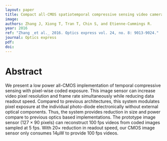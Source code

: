 ```yaml
---
layout: paper
title: Compact all-CMOS spatiotemporal compressive sensing video camera with pixel-wise coded exposure
image:
authors: Zhang J, Xiong T, Tran T, Chin S, and Etienne-Cummings R.
year: 2016
ref: "Zhang _et al._ 2016. Optics express vol. 24, no. 8: 9013-9024."
journal: Optics express
pdf: 
doi: 
---
```


# Abstract
We present a low power all-CMOS implementation of temporal compressive sensing with pixel-wise coded exposure. This image sensor can increase video pixel resolution and frame rate simultaneously while reducing data readout speed. Compared to previous architectures, this system modulates pixel exposure at the individual photo-diode electronically without external optical components. Thus, the system provides reduction in size and power compare to previous optics based implementations. The prototype image sensor (127 × 90 pixels) can reconstruct 100 fps videos from coded images sampled at 5 fps. With 20× reduction in readout speed, our CMOS image sensor only consumes 14μW to provide 100 fps videos.


